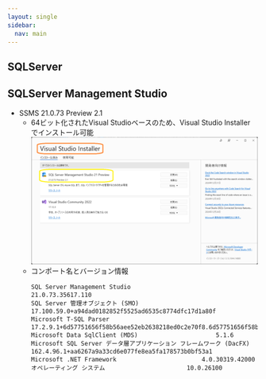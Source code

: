 ```yaml
---
layout: single
sidebar:
  nav: main
---
```

##  SQLServer
##  SQLServer Management Studio
- SSMS 21.0.73 Preview 2.1
  - 64ビット化されたVisual Studioベースのため、Visual Studio Installer でインストール可能
    ![SSMS21 Preview 2.1](/images/Database/20250105_SSMS21.0.73_Preview2.1.png)
  - コンポート名とバージョン情報
    ```
    SQL Server Management Studio						21.0.73.35617.110
    SQL Server 管理オブジェクト (SMO)						17.100.59.0+a94dad0182852f5525ad6535c8774dfc17d1a80f
    Microsoft T-SQL Parser						17.2.9.1+6d57751656f58b56aee52eb2638218ed0c2e70f8.6d57751656f58b56aee52eb2638218ed0c2e70f8
    Microsoft Data SqlClient (MDS)						5.1.6
    Microsoft SQL Server データ層アプリケーション フレームワーク (DacFX)						162.4.96.1+aa6267a9a33cd6e077fe8ea5fa178573b0bf53a1
    Microsoft .NET Framework						4.0.30319.42000
    オペレーティング システム						10.0.26100
    ```
